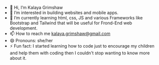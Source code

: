 - 👋 Hi, I’m Kalaya Grimshaw
- 👀 I’m interested in building websites and mobile apps.
- 🌱 I’m currently learning html, css, JS and various Frameworks like Bootstrap and Tailwind that will be useful for Frond-End web development.
- 📫 How to reach me kalaya.grimshaw@gmail.com
- 😄 Pronouns: she/her
- ⚡ Fun fact: I started learning how to code just to encourage my children and help them with coding then I couldn't stop wanting to know more about it. 

<!---
KGrim23/KGrim23 is a ✨ special ✨ repository because its `README.md` (this file) appears on your GitHub profile.
You can click the Preview link to take a look at your changes.
--->
